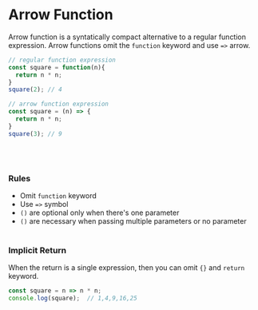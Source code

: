 # Arrow Function
Arrow function is a syntatically compact alternative to a regular function expression. Arrow functions omit the `function` keyword and use `=>` arrow.

```javascript
// regular function expression
const square = function(n){
  return n * n;
}
square(2); // 4

// arrow function expression
const square = (n) => {
  return n * n;
}
square(3); // 9
```
<br/><br/>

### Rules
* Omit `function` keyword
* Use `=>` symbol
* `()` are optional only when there's one parameter
* `()` are necessary when passing multiple parameters or no parameter 
<br/><br/>

### Implicit Return
When the return is a single expression, then you can omit `{}` and `return` keyword.
```javascript
const square = n => n * n;
console.log(square);  // 1,4,9,16,25
```
